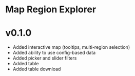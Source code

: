# Map Region Explorer 

# v0.1.0

* Added interactive map (tooltips, multi-region selection)
* Added ability to use config-based data
* Added picker and slider filters
* Added table
* Added table download
